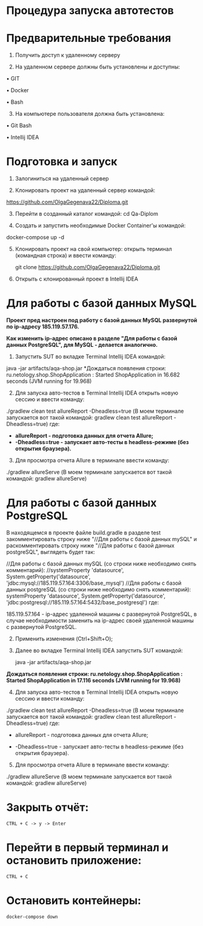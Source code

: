 # Процедура запуска автотестов
# Предварительные требования
1.	Получить доступ к удаленному серверу

2.	На удаленном сервере должны быть установлены и доступны:

•	GIT

•	Docker

•	Bash

3.	На компьютере пользователя должна быть установлена:

•	Git Bash

•	Intellij IDEA

# Подготовка и запуск

1.	Залогиниться на удаленный сервер

2.	Клонировать проект на удаленный сервер командой:

https://github.com/OlgaGegenava22/Diploma.git

3.	Перейти в созданный каталог командой:
 cd Qa-Diplom 
 
4.	Создать и запустить необходимые Docker Container'ы командой:

docker-compose up -d

5.	Клонировать проект на свой компьютер: открыть терминал (командная строка) и ввести команду:

    git clone https://github.com/OlgaGegenava22/Diploma.git
    
6.	Открыть с клонированный проект в Intellij IDEA

# Для работы с базой данных MySQL
**Проект пред настроен под работу с базой данных MySQL развернутой по ip-адресу 185.119.57.176.**

**Как изменить ip-адрес описано в разделе "Для работы с базой данных PostgreSQL", для MySQL - делается аналогично.**

1.	Запустить SUT во вкладке Terminal Intellij IDEA командой:

java -jar artifacts/aqa-shop.jar
*Дождаться появления строки:
ru.netology.shop.ShopApplication         : Started ShopApplication in 16.682 seconds (JVM running for 19.968)

2.	Для запуска авто-тестов в Terminal Intellij IDEA открыть новую сессию и ввести команду:

./gradlew clean test allureReport -Dheadless=true
(В моем терминале запускается вот такой командой: gradlew clean test allureReport -Dheadless=true) где:

* **allureReport - подготовка данных для отчета Allure;**
* **-Dheadless=true - запускает авто-тесты в headless-режиме (без открытия браузера).**

3. Для просмотра отчета Allure в терминале ввести команду:

./gradlew allureServe
(В моем терминале запускается вот такой командой: gradlew allureServe)

# Для работы с базой данных PostgreSQL

В находящемся в проекте файле build.gradle в разделе test закомментировать строку ниже "//Для работы с базой данных mySQL" и раскомментировать строку ниже "//Для работы с базой данных postgreSQL", выглядеть будет так:

   //Для работы с базой данных mySQL (со строки ниже необходимо снять комментарий):
//systemProperty 'datasource', System.getProperty('datasource', 'jdbc:mysql://185.119.57.164:3306/base_mysql')
//Для работы с базой данных postgreSQL (со строки ниже необходимо снять комментарий):
systemProperty 'datasource', System.getProperty('datasource', 'jdbc:postgresql://185.119.57.164:5432/base_postgresql')
где:

185.119.57.164 - ip-адрес удаленной машины с развернутой PostgreSQL, в случае необходимости заменить на ip-адрес своей удаленной машины с развернутой PostgreSQL.

2. Применить изменения (Ctrl+Shift+O);

3.	Далее во вкладке Terminal Intellij IDEA запустить SUT командой:

    java -jar artifacts/aqa-shop.jar
    
**Дождаться появления строки: ru.netology.shop.ShopApplication  : Started ShopApplication in 17.116 seconds (JVM running for 19.968)**

4.	Для запуска авто-тестов в Terminal Intellij IDEA открыть новую сессию и ввести команду:

./gradlew clean test allureReport -Dheadless=true
(В моем терминале запускается вот такой командой: gradlew clean test allureReport -Dheadless=true) где:

* allureReport - подготовка данных для отчета Allure;

* -Dheadless=true - запускает авто-тесты в headless-режиме (без открытия браузера).

5. Для просмотра отчета Allure в терминале ввести команду:

./gradlew allureServe
(В моем терминале запускается вот такой командой: gradlew allureServe)

# Закрыть отчёт:

    CTRL + C -> y -> Enter
    
# Перейти в первый терминал и остановить приложение:

    CTRL + C
    
# Остановить контейнеры:

    docker-compose down
